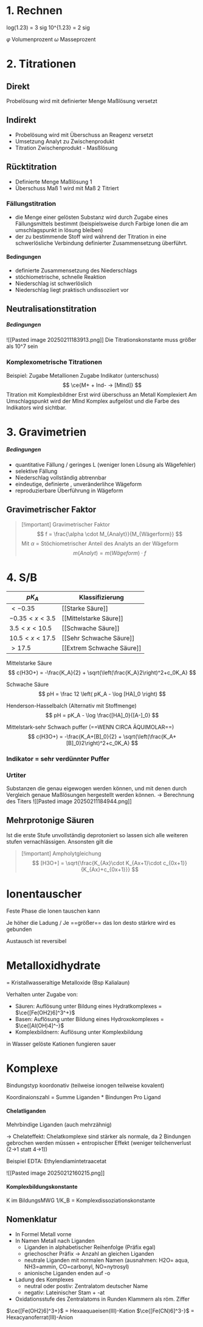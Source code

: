 # 1. Rechnen
log(1.23) = 3 sig
10^{1.23} = 2 sig

$\varphi$ Volumenprozent
$\omega$ Masseprozent


# 2. Titrationen
## Direkt
Probelösung wird mit definierter Menge Maßlösung versetzt
## Indirekt
- Probelösung wird mit Überschuss an Reagenz versetzt
- Umsetzung Analyt zu Zwischenprodukt
- Titration Zwischenprodukt - Masßlösung
## Rücktitration
- Definierte Menge Maßlösung 1
- Überschuss Maß 1 wird mit Maß 2 Titriert

### Fällungstitration
- die Menge einer gelösten Substanz wird durch Zugabe eines Fällungsmittels bestimmt (beispielsweise durch Farbige Ionen die am umschlagspunkt in lösung bleiben)
- der zu bestimmende Stoff wird während der Titration in eine schwerlösliche Verbindung definierter Zusammensetzung überführt.

#### Bedingungen
- definierte Zusammensetzung des Niederschlags
- stöchiometrische, schnelle Reaktion
- Niederschlag ist schwerlöslich
- Niederschlag liegt praktisch undissoziiert vor

## Neutralisationstitration
##### Bedingungen
![[Pasted image 20250211183913.png]]
Die Titrationskonstante muss größer als 10^7 sein

### Komplexometrische Titrationen
Beispiel: 
Zugabe Metallionen
Zugabe Indikator (unterschuss)
$$
	\ce{M+ + Ind- -> [MInd]}
$$
Titration mit Komplexbildner
Erst wird überschuss an Metall Komplexiert
Am Umschlagspunkt wird der MInd Komplex aufgelöst und die Farbe des Indikators wird sichtbar.
# 3. Gravimetrien
##### Bedingungen
- quantitative Fällung / geringes L (weniger Ionen Lösung als Wägefehler)
- selektive Fällung
- Niederschlag vollständig abtrennbar
- eindeutige, definierte , unveränderlihce Wägeform
- reproduzierbare Überführung in Wägeform
## Gravimetrischer Faktor
>[!important] Gravimetrischer Faktor
>$$
>f = \frac{\alpha \cdot M_{Analyt}}{M_{Wägerform}}
>$$
>Mit $\alpha$ = Stöchiometrischer Anteil des Analyts an der Wägeform
>$$
>m(Analyt) = m(Wägeform)\cdot f
>$$


# 4. S/B                                                  
| $pK_A$             | Klassifizierung           |
| ------------------ | ------------------------- |
| $< - 0.35$         | [[Starke Säure]]          |
| $- 0.35 < x < 3.5$ | [[Mittelstarke Säure]]    |
| $3.5 < x < 10.5$   | [[Schwache Säure]]        |
| $10.5 < x < 17.5$  | [[Sehr Schwache Säure]]   |
| $> 17.5$           | [[Extrem Schwache Säure]] |
Mittelstarke Säure
$$
c(H3O+) = -\frac{K_A}{2} + \sqrt{\left(\frac{K_A}2\right)^2+c_0K_A} 
$$

Schwache Säure
$$
pH = \frac 12 \left( pK_A - \log [HA]_0 \right)
$$

Henderson-Hasselbalch (Alternativ mit Stoffmenge)
$$
pH = pK_A - \log \frac{[HA]_0}{[A-]_0}
$$

Mittelstark-sehr Schwach puffer (==WENN CIRCA ÄQUIMOLAR==)
$$
c(H3O+) = -\frac{K_A+[B]_0}{2} + \sqrt{\left(\frac{K_A+[B]_0}2\right)^2+c_0K_A} 
$$
### Indikator = sehr verdünnter Puffer

### Urtiter
Substanzen die genau eigewogen werden können, und mit denen durch Vergleich genaue Maßlösungen hergestellt werden können. -> Berechnung des Titers
![[Pasted image 20250211184944.png]]

## Mehrprotonige Säuren
Ist die erste Stufe unvollständig deprotoniert so lassen sich alle weiteren stufen vernachlässigen. Ansonsten gilt die
>[!important] Ampholytgleichung
>$$
>[H3O+] = \sqrt{\frac{K_{Ax}\cdot K_{Ax+1}\cdot c_{0x+1}}{K_{Ax}+c_{0x+1}}}
>$$

# Ionentauscher
Feste Phase die Ionen tauschen kann

Je höher die Ladung / Je ==größer== das Ion desto stärkre wird es gebunden

Austausch ist reversibel

#  Metalloxidhydrate
= Kristallwasseraltige Metalloxide (Bsp Kalialaun)

Verhalten unter Zugabe von:
- Säuren: Auflösung unter Bildung eines Hydratkomplexes = $\ce{[Fe(OH2)6]^3^+}$ 
- Basen: Auflösung unter Bildung eines Hydroxokomplexes = $\ce{[Al(OH)4]^-}$
- Komplexbildnern: Auflösung unter Komplexbildung

in Wasser gelöste Kationen fungieren sauer


# Komplexe
Bindungstyp koordonativ (teilweise ionogen teilweise kovalent)

Koordinaionszahl = Summe Liganden * Bindungen Pro Ligand

#### Chelatliganden
Mehrbindige Liganden (auch mehrzähnig)

-> Chelateffekt:
Chelatkomplexe sind stärker als normale, da 2 Bindungen gebrochen werden müssen + entropischer Effekt (weniger teilchenverlust (2->1 statt 4->1))

Beispiel EDTA: Ethylendiamintetraacetat

![[Pasted image 20250212160215.png]]


#### Komplexbildungskonstante
K  im BildungsMWG
1/K_B = Komplexdissoziationskonstante

## Nomenklatur
- In Formel Metall vorne
- In Namen Metall nach  Liganden
	- Liganden in alphabetischer Reihenfolge (Präfix egal)
	- griechoscher Präfix -> Anzahl an gleichen Liganden
	- neutrale Liganden mit normalen Namen (ausnahmen: H2O= aqua, NH3=ammin, CO=carbonyl, NO=nytrosyl)
	- anionische Liganden enden auf -o
- Ladung des Komplexes
	- neutral oder postiv: Zentralatom deutscher Name
	- negativ: Lateinischer Stam + -at
- Oxidationsstufe des Zentralatoms in Runden Klammern als röm. Ziffer

$\ce{[Fe(OH2)6]^3+}$ =  Hexaaquaeisen(III)-Kation
$\ce{[Fe(CN)6]^3-}$ = Hexacyanoferrat(III)-Anion